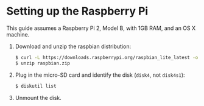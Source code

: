 # Setting up the Raspberry Pi

This guide assumes a Raspberry Pi 2, Model B, with 1GB RAM, and an OS X machine.

1. Download and unzip the raspbian distribution:

    ```bash
    $ curl -L https://downloads.raspberrypi.org/raspbian_lite_latest -o "raspbian.zip"
    $ unzip raspbian.zip
    ```

2. Plug in the micro-SD card and identify the disk (`disk4`, not `disk4s1`):

    ```bash
    $ diskutil list
    ```

3. Unmount the disk.
